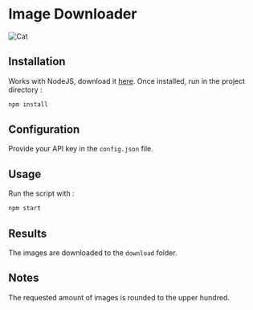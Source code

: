 # Image Downloader

![Cat](http://33.media.tumblr.com/5d933dbea55d887f28bb467c67bcb356/tumblr_mojk1em3ew1r4xjo2o1_250.gif)

## Installation

Works with NodeJS, download it [here](https://nodejs.org/).
Once installed, run in the project directory :
```bash
npm install
```

## Configuration

Provide your API key in the `config.json` file.

## Usage

Run the script with :

```bash
npm start
```

## Results

The images are downloaded to the `download` folder.

## Notes

The requested amount of images is rounded to the upper hundred.
